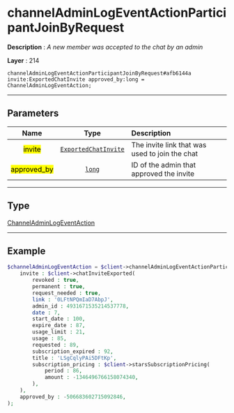 # channelAdminLogEventActionParticipantJoinByRequest

**Description** : *A new member was accepted to the chat by an admin*

**Layer** : 214

```tl
channelAdminLogEventActionParticipantJoinByRequest#afb6144a invite:ExportedChatInvite approved_by:long = ChannelAdminLogEventAction;
```

---

## Parameters

| Name | Type | Description |
| :---: | :---: | :--- |
| <mark>invite</mark> | [`ExportedChatInvite`](type/ExportedChatInvite) | The invite link that was used to join the chat |
| <mark>approved_by</mark> | [`long`](type/long) | ID of the admin that approved the invite |

---

## Type

[ChannelAdminLogEventAction](type/ChannelAdminLogEventAction)

---

## Example

```php
$channelAdminLogEventAction = $client->channelAdminLogEventActionParticipantJoinByRequest(
	invite : $client->chatInviteExported(
		revoked : true,
		permanent : true,
		request_needed : true,
		link : '0LFtNPQmIaD7AbpJ',
		admin_id : 4931671535214537778,
		date : 7,
		start_date : 100,
		expire_date : 87,
		usage_limit : 21,
		usage : 85,
		requested : 89,
		subscription_expired : 92,
		title : 'LSgCqlyPAi5DFtKp',
		subscription_pricing : $client->starsSubscriptionPricing(
			period : 86,
			amount : -1346496766158074340,
		),
	),
	approved_by : -506683602715092846,
);
```